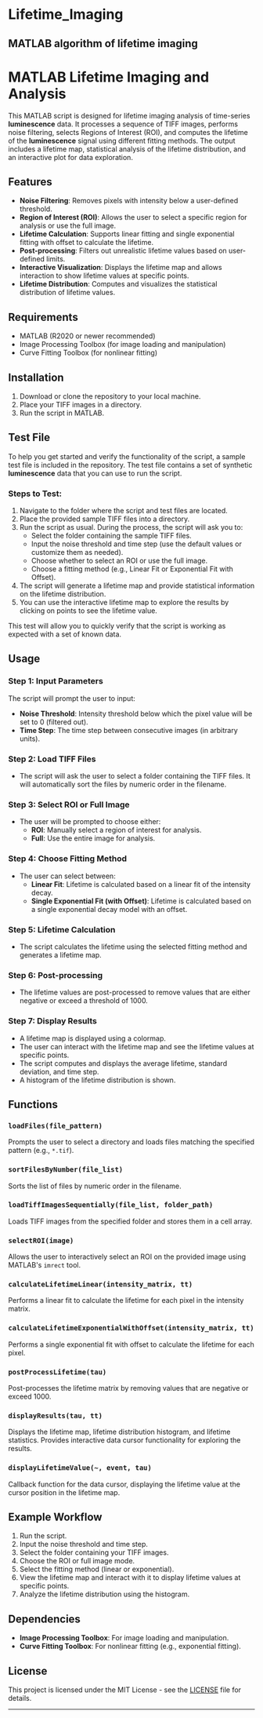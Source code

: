 # Lifetime_Imaging
MATLAB algorithm of lifetime imaging
---

# MATLAB Lifetime Imaging and Analysis

This MATLAB script is designed for lifetime imaging analysis of time-series **luminescence** data. It processes a sequence of TIFF images, performs noise filtering, selects Regions of Interest (ROI), and computes the lifetime of the **luminescence** signal using different fitting methods. The output includes a lifetime map, statistical analysis of the lifetime distribution, and an interactive plot for data exploration.

## Features
- **Noise Filtering**: Removes pixels with intensity below a user-defined threshold.
- **Region of Interest (ROI)**: Allows the user to select a specific region for analysis or use the full image.
- **Lifetime Calculation**: Supports linear fitting and single exponential fitting with offset to calculate the lifetime.
- **Post-processing**: Filters out unrealistic lifetime values based on user-defined limits.
- **Interactive Visualization**: Displays the lifetime map and allows interaction to show lifetime values at specific points.
- **Lifetime Distribution**: Computes and visualizes the statistical distribution of lifetime values.

## Requirements
- MATLAB (R2020 or newer recommended)
- Image Processing Toolbox (for image loading and manipulation)
- Curve Fitting Toolbox (for nonlinear fitting)

## Installation
1. Download or clone the repository to your local machine.
2. Place your TIFF images in a directory.
3. Run the script in MATLAB.

## Test File
To help you get started and verify the functionality of the script, a sample test file is included in the repository. The test file contains a set of synthetic **luminescence** data that you can use to run the script.

### Steps to Test:
1. Navigate to the folder where the script and test files are located.
2. Place the provided sample TIFF files into a directory.
3. Run the script as usual. During the process, the script will ask you to:
   - Select the folder containing the sample TIFF files.
   - Input the noise threshold and time step (use the default values or customize them as needed).
   - Choose whether to select an ROI or use the full image.
   - Choose a fitting method (e.g., Linear Fit or Exponential Fit with Offset).
4. The script will generate a lifetime map and provide statistical information on the lifetime distribution.
5. You can use the interactive lifetime map to explore the results by clicking on points to see the lifetime value.

This test will allow you to quickly verify that the script is working as expected with a set of known data.

## Usage
### Step 1: Input Parameters
The script will prompt the user to input:
- **Noise Threshold**: Intensity threshold below which the pixel value will be set to 0 (filtered out).
- **Time Step**: The time step between consecutive images (in arbitrary units).

### Step 2: Load TIFF Files
- The script will ask the user to select a folder containing the TIFF files. It will automatically sort the files by numeric order in the filename.

### Step 3: Select ROI or Full Image
- The user will be prompted to choose either:
  - **ROI**: Manually select a region of interest for analysis.
  - **Full**: Use the entire image for analysis.

### Step 4: Choose Fitting Method
- The user can select between:
  - **Linear Fit**: Lifetime is calculated based on a linear fit of the intensity decay.
  - **Single Exponential Fit (with Offset)**: Lifetime is calculated based on a single exponential decay model with an offset.

### Step 5: Lifetime Calculation
- The script calculates the lifetime using the selected fitting method and generates a lifetime map.

### Step 6: Post-processing
- The lifetime values are post-processed to remove values that are either negative or exceed a threshold of 1000.

### Step 7: Display Results
- A lifetime map is displayed using a colormap.
- The user can interact with the lifetime map and see the lifetime values at specific points.
- The script computes and displays the average lifetime, standard deviation, and time step.
- A histogram of the lifetime distribution is shown.

## Functions
### `loadFiles(file_pattern)`
Prompts the user to select a directory and loads files matching the specified pattern (e.g., `*.tif`).

### `sortFilesByNumber(file_list)`
Sorts the list of files by numeric order in the filename.

### `loadTiffImagesSequentially(file_list, folder_path)`
Loads TIFF images from the specified folder and stores them in a cell array.

### `selectROI(image)`
Allows the user to interactively select an ROI on the provided image using MATLAB's `imrect` tool.

### `calculateLifetimeLinear(intensity_matrix, tt)`
Performs a linear fit to calculate the lifetime for each pixel in the intensity matrix.

### `calculateLifetimeExponentialWithOffset(intensity_matrix, tt)`
Performs a single exponential fit with offset to calculate the lifetime for each pixel.

### `postProcessLifetime(tau)`
Post-processes the lifetime matrix by removing values that are negative or exceed 1000.

### `displayResults(tau, tt)`
Displays the lifetime map, lifetime distribution histogram, and lifetime statistics. Provides interactive data cursor functionality for exploring the results.

### `displayLifetimeValue(~, event, tau)`
Callback function for the data cursor, displaying the lifetime value at the cursor position in the lifetime map.

## Example Workflow
1. Run the script.
2. Input the noise threshold and time step.
3. Select the folder containing your TIFF images.
4. Choose the ROI or full image mode.
5. Select the fitting method (linear or exponential).
6. View the lifetime map and interact with it to display lifetime values at specific points.
7. Analyze the lifetime distribution using the histogram.

## Dependencies
- **Image Processing Toolbox**: For image loading and manipulation.
- **Curve Fitting Toolbox**: For nonlinear fitting (e.g., exponential fitting).

## License
This project is licensed under the MIT License - see the [LICENSE](LICENSE) file for details.

---
